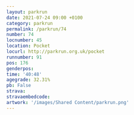 ```yaml
---
layout: parkrun
date: 2021-07-24 09:00 +0100
category: parkrun
permalink: /parkrun/74
number: 74
locnumber: 45
location: Pocket
locurl: http://parkrun.org.uk/pocket
runnumber: 91
pos: 176
genderpos: 
time: '40:48'
agegrade: 32.31%
pb: False
strava: 
stravaembedcode:
artwork: '/images/Shared Content/parkrun.png'
---
```


